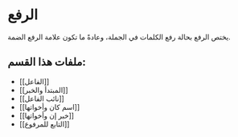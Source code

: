 # الرفع

يختص الرفع بحالة رفع الكلمات في الجملة، وعادةً ما تكون علامة الرفع الضمة.

## ملفات هذا القسم:

- [[الفاعل]]
- [[المبتدأ والخبر]]
- [[نائب الفاعل]]
- [[اسم كان وأخواتها]]
- [[خبر إن وأخواتها]]
- [[التابع للمرفوع]]
